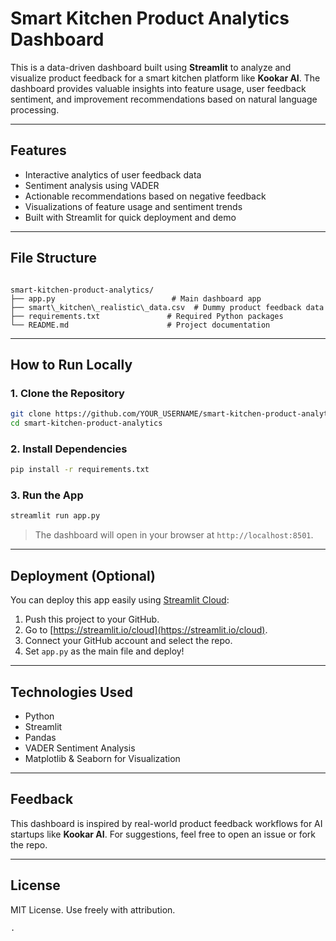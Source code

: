 
#  Smart Kitchen Product Analytics Dashboard

This is a data-driven dashboard built using **Streamlit** to analyze and visualize product feedback for a smart kitchen platform like **Kookar AI**. The dashboard provides valuable insights into feature usage, user feedback sentiment, and improvement recommendations based on natural language processing.

---

##  Features

-  Interactive analytics of user feedback data  
-  Sentiment analysis using VADER  
-  Actionable recommendations based on negative feedback  
-  Visualizations of feature usage and sentiment trends  
-  Built with Streamlit for quick deployment and demo  

---

##  File Structure

```

smart-kitchen-product-analytics/
├── app.py                          # Main dashboard app
├── smart\_kitchen\_realistic\_data.csv  # Dummy product feedback data
├── requirements.txt               # Required Python packages
└── README.md                      # Project documentation

````

---

##  How to Run Locally

### 1. Clone the Repository

```bash
git clone https://github.com/YOUR_USERNAME/smart-kitchen-product-analytics.git
cd smart-kitchen-product-analytics
````

### 2. Install Dependencies

```bash
pip install -r requirements.txt
```

### 3. Run the App

```bash
streamlit run app.py
```

> The dashboard will open in your browser at `http://localhost:8501`.

---

##  Deployment (Optional)

You can deploy this app easily using [Streamlit Cloud](https://streamlit.io/cloud):

1. Push this project to your GitHub.
2. Go to [https://streamlit.io/cloud](https://streamlit.io/cloud).
3. Connect your GitHub account and select the repo.
4. Set `app.py` as the main file and deploy!

---

##  Technologies Used

* Python 
* Streamlit 
* Pandas 
* VADER Sentiment Analysis 
* Matplotlib & Seaborn for Visualization 

---

##  Feedback

This dashboard is inspired by real-world product feedback workflows for AI startups like **Kookar AI**. For suggestions, feel free to open an issue or fork the repo.

---

##  License

MIT License. Use freely with attribution.

```
.
